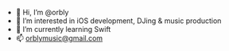 - 👋 Hi, I’m @orbly
- 👀 I’m interested in iOS development, DJing & music production
- 🌱 I’m currently learning Swift
- 📫 orblymusic@gmail.com

<!---
orbly/orbly is a ✨ special ✨ repository because its `README.md` (this file) appears on your GitHub profile.
You can click the Preview link to take a look at your changes.
--->
